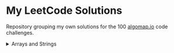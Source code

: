 # My LeetCode Solutions

Repository grouping my own solutions for the 100 [algomap.io](https://algomap.io) code challenges.

<details>
<summary>Arrays and Strings</summary>
  
  - [x] [Find Closest Number to Zero](https://leetcode.com/problems/find-closest-number-to-zero/submissions/1373658433)
  - [x] [Merge Strings Alternately](https://leetcode.com/problems/merge-strings-alternately/submissions/1373669401)
  - [x] [Roman to Integer](https://leetcode.com/problems/roman-to-integer/submissions/1373691107)
  - [x] [Is Subsequence](https://leetcode.com/problems/is-subsequence/submissions/1373697987)
  - [x] [Best Time to Buy and Sell Stock](https://leetcode.com/problems/best-time-to-buy-and-sell-stock/submissions/1374141239)
  - [x] [Longest Common Prefix](https://leetcode.com/problems/longest-common-prefix/submissions/1374356035)
  - [x] [Summary Ranges](https://leetcode.com/problems/summary-ranges/submissions/1374505423)
  - [ ] Product of Array Except Self
  - [ ] Merge Intervals
  - [ ] Spiral Matrix
  - [ ] Rotate Image
</details>
